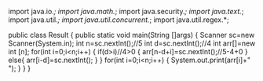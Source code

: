 import java.io.*;
import java.math.*;
import java.security.*;
import java.text.*;
import java.util.*;
import java.util.concurrent.*;
import java.util.regex.*;

public class Result {
    public static void main(String []args)
    {
       Scanner sc=new Scanner(System.in);
        int n=sc.nextInt();//5
        int d=sc.nextInt();//4
        int arr[]=new int [n];
        for(int i=0;i<n;i++)
        {
            if(d>i)//4>0
            {
                arr[n-d+i]=sc.nextInt();//5-4+0
            }
            else{
                arr[i-d]=sc.nextInt();
            }
        }
        for(int i=0;i<n;i++)
        {
            System.out.print(arr[i]+" ");
        }
    }
}


    

